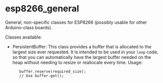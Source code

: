 # esp8266_general
General, non-specific classes for ESP8266 (possibly usable for other Arduino-class boards).

Classes available:
* PersistentBuffer: This class provides a buffer that is allocated to the largest size ever requested. It is intended to be used in your `loop` code, so that you can automatically have the largest buffer needed on the heap without needing to resize or reallocate every time. Usage:
  ```static ::grmcdorman::PersistentBuffer<char> buffer;
     buffer.reserve(required_size);
     // Use buffer.get(); 
  ```
